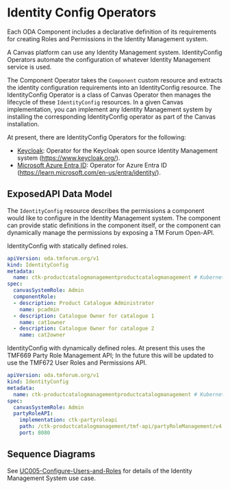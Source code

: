 # Identity Config Operators

Each ODA Component includes a declarative definition of its requirements for creating Roles and Permissions in the Identity Management system. 

A Canvas platform can use any Identity Management system. IdentityConfig Operators automate the configuration of whatever Identity Management service is used.

The Component Operator takes the `Component` custom resource and extracts the identity configuration requirements into an IdentityConfig resource. The IdentityConfig Operator is a class of Canvas Operator then manages the lifecycle of these `IdentityConfig` resources. In a given Canvas implementation, you can implement any Identity Management system by installing the corresponding IdentityConfig operator as part of the Canvas installation.  

At present, there are IdentityConfig Operators for the following:

* [Keycloak](./keycloak): Operator for the Keycloak open source Identity Management system (https://www.keycloak.org/).
* [Microsoft Azure Entra ID](../../../installation/azure): Operator for Azure Entra ID (https://learn.microsoft.com/en-us/entra/identity/).

## ExposedAPI Data Model

The `IdentityConfig` resource describes the permissions a component would like to configure in the Identity Management system. The component can provide static definitions in the component itself, or the component can dynamically manage the permissions by exposing a TM Forum Open-API.


IdentityConfig with statically defined roles.

```yaml
apiVersion: oda.tmforum.org/v1
kind: IdentityConfig
metadata:
  name: ctk-productcatalogmanagementproductcatalogmanagement # Kubernetes resource name for the instance of the IdentityConfig
spec:
  canvasSystemRole: Admin
  componentRole:
  - description: Product Catalogue Administrator
    name: pcadmin
  - description: Catalogue Owner for catalogue 1
    name: cat1owner
  - description: Catalogue Owner for catalogue 2
    name: cat2owner
```

IdentityConfig with dynamically defined roles. At present this uses the TMF669 Party Role Management API; In the future this will be updated to use the TMF672 User Roles and Permissions API.

```yaml
apiVersion: oda.tmforum.org/v1
kind: IdentityConfig
metadata:
  name: ctk-productcatalogmanagementproductcatalogmanagement # Kubernetes resource name for the instance of the IdentityConfig
spec:
  canvasSystemRole: Admin
  partyRoleAPI:
    implementation: ctk-partyroleapi
    path: /ctk-productcatalogmanagement/tmf-api/partyRoleManagement/v4
    port: 8080
```

## Sequence Diagrams

See [UC005-Configure-Users-and-Roles](../../../usecase-library/UC005-Configure-Users-and-Roles.md) for details of the Identity Management System use case.